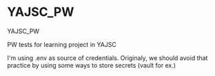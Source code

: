 # YAJSC_PW

YAJSC_PW

PW tests for learning project in YAJSC

I'm using .env as source of credentials. Originaly, we should avoid that practice by using some ways to store secrets (vault for ex.)
